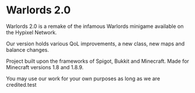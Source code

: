 # Warlords 2.0

Warlords 2.0 is a remake of the infamous Warlords minigame available on the Hypixel Network.

Our version holds various QoL improvements, a new class, new maps and balance changes.

Project built upon the frameworks of Spigot, Bukkit and Minecraft. Made for Minecraft versions 1.8 and 1.8.9.

You may use our work for your own purposes as long as we are credited.test


